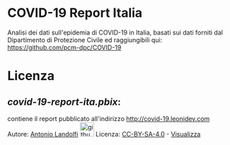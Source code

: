 # COVID-19 Report Italia
Analisi dei dati sull'epidemia di COVID-19 in Italia, basati sui dati forniti dal Dipartimento di Protezione Civile ed raggiungibili qui: https://github.com/pcm-dpc/COVID-19


# Licenza
## _covid-19-report-ita.pbix_:
contiene il report pubblicato all'indirizzo http://covid-19.leonidev.com  Autore: [Antonio Landolfi](http://https://www.linkedin.com/in/antonio-landolfi/) [<img src="https://github.githubassets.com/images/modules/logos_page/GitHub-Mark.png" alt="github" title="github" width="32" height="32" />](https://github.com/leoniDEV)
Licenza: [CC-BY-SA-4.0](https://creativecommons.org/licenses/by-sa/4.0/) - [Visualizza](http://leonidev.com)